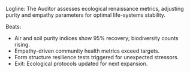 ﻿---
series: 4
novella: 4
file: S4N4_IntA
type: interlude
label: A
pov: Auditor
setting: Room-not-room â€“ renaissance risk audit
word_target_min: 801
word_target_max: 1299
status: outline
---
Logline: The Auditor assesses ecological renaissance metrics, adjusting purity and empathy parameters for optimal life-systems stability.

Beats:
- Air and soil purity indices show 95% recovery; biodiversity counts rising.
- Empathy-driven community health metrics exceed targets.
- Form structure resilience tests triggered for unexpected stressors.
- Exit: Ecological protocols updated for next expansion.